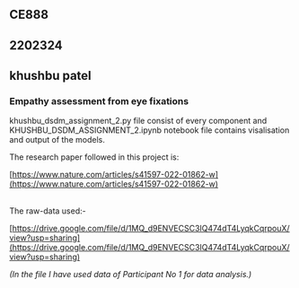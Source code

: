 ## **CE888**
## 2202324
## khushbu patel

### **Empathy assessment from eye fixations**

khushbu_dsdm_assignment_2.py file consist of every component and KHUSHBU_DSDM_ASSIGNMENT_2.ipynb notebook file contains visalisation and output of the models.

The research paper followed in this project is:

[https://www.nature.com/articles/s41597-022-01862-w](https://www.nature.com/articles/s41597-022-01862-w)  
 

The raw-data used:-

[https://drive.google.com/file/d/1MQ_d9ENVECSC3IQ474dT4LyqkCqrpouX/view?usp=sharing](https://drive.google.com/file/d/1MQ_d9ENVECSC3IQ474dT4LyqkCqrpouX/view?usp=sharing)

_(In the file I have used data of Participant No 1 for data analysis.)_
